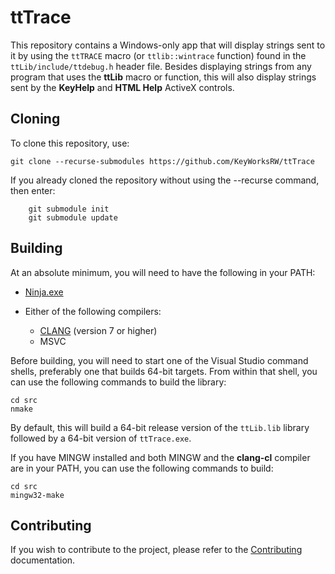 # ttTrace

This repository contains a Windows-only app that will display strings sent to it by using the `ttTRACE` macro (or `ttlib::wintrace` function) found in the `ttLib/include/ttdebug.h` header file. Besides displaying strings from any program that uses the **ttLib** macro or function, this will also display strings sent by the **KeyHelp** and **HTML Help** ActiveX controls.

## Cloning

To clone this repository, use:

```
git clone --recurse-submodules https://github.com/KeyWorksRW/ttTrace
```

If you already cloned the repository without using the --recurse command, then enter:

```
	git submodule init
	git submodule update
```

## Building

At an absolute minimum, you will need to have the following in your PATH:

- [Ninja.exe](https://github.com/ninja-build/ninja)

- Either of the following compilers:
  - [CLANG](https://clang.llvm.org/) (version 7 or higher)
  - MSVC

Before building, you will need to start one of the Visual Studio command shells, preferably one that builds 64-bit targets. From within that shell, you can use the following commands to build the library:

	cd src
	nmake

By default, this will build a 64-bit release version of the `ttLib.lib` library followed by a 64-bit version of `ttTrace.exe`.

If you have MINGW installed and both MINGW and the **clang-cl** compiler are in your PATH, you can use the following commands to build:

	cd src
	mingw32-make

## Contributing

If you wish to contribute to the project, please refer to the [Contributing](CONTRIBUTING.md) documentation.
